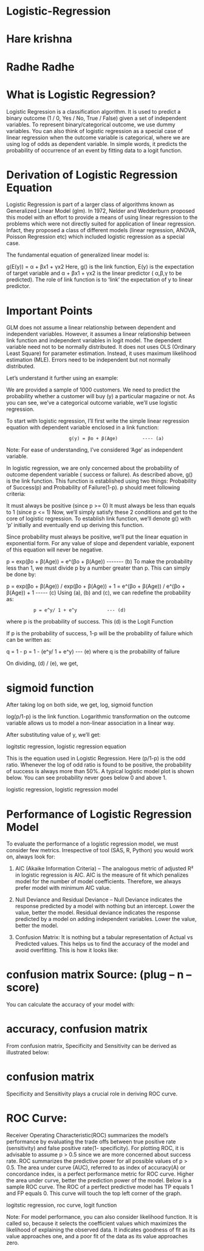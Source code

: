 # Logistic-Regression
# Hare krishna
# Radhe Radhe

# What is Logistic Regression?
Logistic Regression is a classification algorithm. It is used to predict a binary outcome (1 / 0, Yes / No, True / False) given a set of independent variables. To represent binary/categorical outcome, we use dummy variables. You can also think of logistic regression as a special case of linear regression when the outcome variable is categorical, where we are using log of odds as dependent variable. In simple words, it predicts the probability of occurrence of an event by fitting data to a logit function.

 

# Derivation of Logistic Regression Equation
Logistic Regression is part of a larger class of algorithms known as Generalized Linear Model (glm). In 1972, Nelder and Wedderburn proposed this model with an effort to provide a means of using linear regression to the problems which were not directly suited for application of linear regression. Infact, they proposed a class of different models (linear regression, ANOVA, Poisson Regression etc) which included logistic regression as a special case.

The fundamental equation of generalized linear model is:

g(E(y)) = α + βx1 + γx2
Here, g() is the link function, E(y) is the expectation of target variable and α + βx1 + γx2 is the linear predictor ( α,β,γ to be predicted). The role of link function is to ‘link’ the expectation of y to linear predictor.

# Important Points

GLM does not assume a linear relationship between dependent and independent variables. However, it assumes a linear relationship between link function and independent variables in logit model.
 The dependent variable need not to be normally distributed.
It does not uses OLS (Ordinary Least Square) for parameter estimation. Instead, it uses maximum likelihood estimation (MLE).
Errors need to be independent but not normally distributed.
 

Let’s understand it further using an example:

We are provided a sample of 1000 customers. We need to predict the probability whether a customer will buy (y) a particular magazine or not. As you can see, we’ve a categorical outcome variable, we’ll use logistic regression.

To start with logistic regression, I’ll first write the simple linear regression equation with dependent variable enclosed in a link function:

                           g(y) = βo + β(Age)         ---- (a)
Note: For ease of understanding, I’ve considered ‘Age’ as independent variable.

In logistic regression, we are only concerned about the probability of outcome dependent variable ( success or failure). As described above, g() is the link function. This function is established using two things: Probability of Success(p) and Probability of Failure(1-p). p should meet following criteria:

It must always be positive (since p >= 0)
It must always be less than equals to 1 (since p <= 1)
Now, we’ll simply satisfy these 2 conditions and get to the core of logistic regression. To establish link function, we’ll denote g() with ‘p’ initially and eventually end up deriving this function.

Since probability must always be positive, we’ll put the linear equation in exponential form. For any value of slope and dependent variable, exponent of this equation will never be negative.

p = exp(βo + β(Age)) = e^(βo + β(Age))    ------- (b)
To make the probability less than 1, we must divide p by a number greater than p. This can simply be done by:

p  =  exp(βo + β(Age)) / exp(βo + β(Age)) + 1   =   e^(βo + β(Age)) / e^(βo + β(Age)) + 1    ----- (c)
Using (a), (b) and (c), we can redefine the probability as:

              p = e^y/ 1 + e^y           --- (d)
where p is the probability of success. This (d) is the Logit Function

If p is the probability of success, 1-p will be the probability of failure which can be written as:

q = 1 - p = 1 - (e^y/ 1 + e^y)    --- (e)
where q is the probability of failure

On dividing, (d) / (e), we get,

 # sigmoid function

After taking log on both side, we get,
log, sigmoid function

log(p/1-p) is the link function. Logarithmic transformation on the outcome variable allows us to model a non-linear association in a linear way.

After substituting value of y, we’ll get:

logitstic regression, logistic regression equation

This is the equation used in Logistic Regression. Here (p/1-p) is the odd ratio. Whenever the log of odd ratio is found to be positive, the probability of success is always more than 50%. A typical logistic model plot is shown below. You can see probability never goes below 0 and above 1.

logistic regression, logistic regression model

 

# Performance of Logistic Regression Model
To evaluate the performance of a logistic regression model, we must consider few metrics. Irrespective of tool (SAS, R, Python) you would work on, always look for:

1. AIC (Akaike Information Criteria) – The analogous metric of adjusted R² in logistic regression is AIC. AIC is the measure of fit which penalizes model for the number of model coefficients. Therefore, we always prefer model with minimum AIC value.

 

2. Null Deviance and Residual Deviance – Null Deviance indicates the response predicted by a model with nothing but an intercept. Lower the value, better the model. Residual deviance indicates the response predicted by a model on adding independent variables. Lower the value, better the model.

 

3. Confusion Matrix: It is nothing but a tabular representation of Actual vs Predicted values. This helps us to find the accuracy of the model and avoid overfitting. This is how it looks like:

# confusion matrix                                                                                            Source: (plug – n – score)

You can calculate the accuracy of your model with:

# accuracy, confusion matrix

From confusion matrix, Specificity and Sensitivity can be derived as illustrated below:

# confusion matrix

Specificity and Sensitivity plays a crucial role in deriving ROC curve.

 

# ROC Curve:
Receiver Operating Characteristic(ROC) summarizes the model’s performance by evaluating the trade offs between true positive rate (sensitivity) and false positive rate(1- specificity). For plotting ROC, it is advisable to assume p > 0.5 since we are more concerned about success rate. ROC summarizes the predictive power for all possible values of p > 0.5.  The area under curve (AUC), referred to as index of accuracy(A) or concordance index, is a perfect performance metric for ROC curve. Higher the area under curve, better the prediction power of the model. Below is a sample ROC curve. The ROC of a perfect predictive model has TP equals 1 and FP equals 0. This curve will touch the top left corner of the graph.

logitstic regression, roc curve, logit function

Note: For model performance, you can also consider likelihood function. It is called so, because it selects the coefficient values which maximizes the likelihood of explaining the observed data. It indicates goodness of fit as its value approaches one, and a poor fit of the data as its value approaches zero.

 
